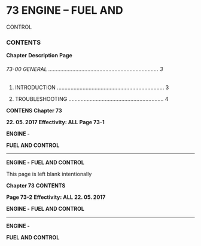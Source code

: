 # 73 ENGINE – FUEL AND
 CONTROL

### CONTENTS

**Chapter** **Description** **Page**

###### 73-00 GENERAL ......................................................................... 3

1. INTRODUCTION ....................................................................... 3

2. TROUBLESHOOTING ............................................................... 4

**CONTENS** **Chapter 73**

**22. 05. 2017** **Effectivity: ALL** **Page 73-1**


**ENGINE -**

**FUEL AND CONTROL**


-----

**ENGINE -**
**FUEL AND CONTROL**

This page is left blank intentionally

**Chapter 73** **CONTENTS**

**Page 73-2** **Effectivity: ALL** **22. 05. 2017**


**ENGINE -**
**FUEL AND CONTROL**


-----

**ENGINE -**

**FUEL AND CONTROL**


